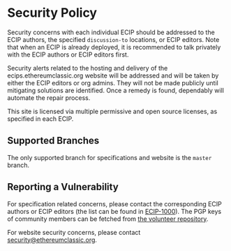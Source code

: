 # Security Policy

Security concerns with each individual ECIP should be addressed to the ECIP authors, the specified `discussion-to` locations, or ECIP editors. Note that when an ECIP is already deployed, it is recommended to talk privately with the ECIP authors or ECIP editors first.

Security alerts related to the hosting and delivery of the ecips.ethereumclassic.org website will be addressed and will be taken by either the ECIP editors or org admins. They will not be made publicly until mitigating solutions are identified. Once a remedy is found, dependably will automate the repair process.

This site is licensed via multiple permissive and open source licenses, as specified in each ECIP.
 
## Supported Branches

The only supported branch for specifications and website is the `master` branch.

## Reporting a Vulnerability

For specification related concerns, please contact the corresponding ECIP authors or ECIP editors (the list can be found in [ECIP-1000](https://ecips.ethereumclassic.org/ECIPs/ecip-1000)). The PGP keys of community members can be fetched from [the volunteer repository](https://github.com/ethereumclassic/volunteer).

For website security concerns, please contact [security@ethereumclassic.org](mailto:security@ethereumclassic.org).
